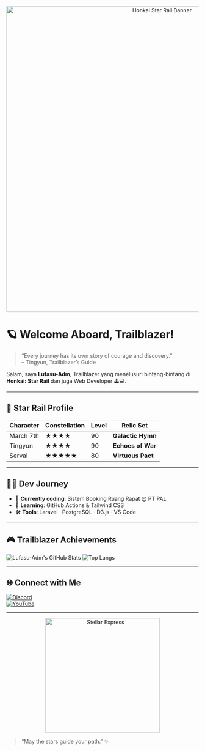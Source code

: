 <!-- Banner Honkai: Star Rail -->
<p align="center">
  <img src="https://user-images.githubusercontent.com/ USERNAME /hsr-profile-banner.png" alt="Honkai Star Rail Banner" width="800"/>
</p>

# 🪐 Welcome Aboard, Trailblazer!

> “Every journey has its own story of courage and discovery.”  
> – Tingyun, Trailblazer’s Guide

Salam, saya **Lufasu-Adm**, Trailblazer yang menelusuri bintang-bintang di **Honkai: Star Rail** dan juga Web Developer 🕹️💻.

---

## 🚀 Star Rail Profile

| Character | Constellation | Level | Relic Set         |
| --------- | ------------- | ----- | ----------------- |
| March 7th | ★★★★          | 90    | **Galactic Hymn** |
| Tingyun   | ★★★★          | 90    | **Echoes of War** |
| Serval    | ★★★★★         | 80    | **Virtuous Pact** |

---

## 🧑‍💻 Dev Journey

- 🔭 **Currently coding**: Sistem Booking Ruang Rapat @ PT PAL  
- 🌱 **Learning**: GitHub Actions & Tailwind CSS  
- 🛠️ **Tools**: Laravel · PostgreSQL · D3.js · VS Code  

---

## 🎮 Trailblazer Achievements

![Lufasu-Adm's GitHub Stats](https://github-readme-stats.vercel.app/api?username=Lufasu-Adm&show_icons=true&theme=radical)
![Top Langs](https://github-readme-stats.vercel.app/api/top-langs/?username=Lufasu-Adm&layout=compact&theme=radical)

---

## 🌐 Connect with Me

[![Discord](https://img.shields.io/badge/Discord-99AAB5?logo=discord&logoColor=white)](https://discord.gg/your-invite)  
[![YouTube](https://img.shields.io/badge/YouTube-FF0000?logo=youtube&logoColor=white)](https://youtube.com/your-channel)

---

<div align="center">
  <img src="https://your-cdn.com/stellar-express.gif" alt="Stellar Express" width="300"/>
</div>

> “May the stars guide your path.” ✨  
